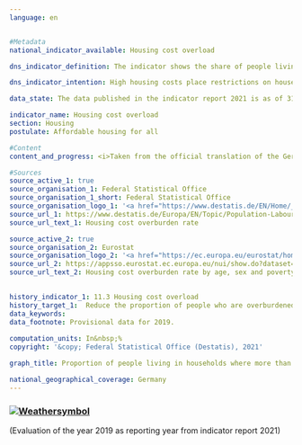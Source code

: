 ```yaml
---
language: en    


#Metadata    
national_indicator_available: Housing cost overload    

dns_indicator_definition: The indicator shows the share of people living in households where more than 40% of disposable household income is spent on housing. Housing costs comprise rent and ancillary charges, energy costs and water bills as well as, in the case of home ownership, investments to maintain the value of a property and interest payments on associated loans.    

dns_indicator_intention: High housing costs place restrictions on households with regard to their other consumption choices. Housing expenses amounting to more than 40% of disposable household income are considered to be excessive. The share of people who live in households where more than 40% of disposable household income is spent on housing is therefore to be reduced to 13% by 2030.    

data_state: The data published in the indicator report 2021 is as of 31.12.2020. The data shown on the DNS-Online-Platform is updated regularly, so that more current data may be available online than published in the indicator report 2021.    

indicator_name: Housing cost overload    
section: Housing    
postulate: Affordable housing for all    

#Content    
content_and_progress: <i>Taken from the official translation of the German Sustainable Development Strategy</i><br><br>The data used for this indicator come from the harmonised European statistics on income and living conditions (EU‑SILC). The indicator expresses housing costs relative to disposable household income. If a household is receiving housing benefits or comparable social benefits, such as social-security payments for accommodation and heating, these are also included in the calculations. These social benefits are not added to the income amount but are deducted from the housing costs, so that the burden of housing expenses on households that rely on housing-related social benefits is reduced or almost nullified.<br><br>The purchase of owner-occupied property is not included in housing costs. Other spending on measures to enhance the value of a property is not taken into account either – though it is not always possible to clearly differentiate such spending from value-maintaining expenditure, which does count as part of housing costs. In such cases, established assumptions are applied to simplify the calculation. Nor does the indicator take into account any additional costs associated with the geographical location. For instance, expenditure on travel from a person’s place of residence to their workplace is not taken into account, although it is possible that the long commuting distance is the only reason that their housing costs remain below the 40% threshold.<br><br>By defining the threshold value as 40% of disposable household income, the indicator provides no information about average housing costs in absolute terms. If clusters emerge close to the threshold, even small alterations in the ratio of income to housing costs can cause major changes in the indicator. The indicator rose from 14.5% in 2010 to a relatively constant 16% from 2011 to 2016. In 2017, it went back down to the starting rate of 14.5%, before reducing further in 2018, to 14.2%, and yet further in 2019, when it reached 13.9%. The value is therefore lower than the level it started at in 2010. If the average trend recorded over the last five years continued, the goal set for 2030 would be achieved.<br><br>With regard to the actual housing situation and disposable income, the indicator provides only a limited amount of meaningful information. After all, the calculation method means that households with high incomes and high expenditure on housing also appear to be overburdened. Meanwhile, the data show that it is people at risk of poverty – that is, those with less than 60% of the median equivalised income for the population – who are particularly affected by excessive housing costs. Some 42.2% of people at risk of poverty were overburdened by housing costs in 2010, rising to 54.4% by 2014. That figure then sank to 48.3% by 2019. In contrast, excessive housing costs affected a markedly smaller proportion of people considered not at risk of poverty. The 2019 figure of 8.0% was lower than the 9.4% recorded in 2010 and peak of 10.5% reached in 2011.    

#Sources    
source_active_1: true
source_organisation_1: Federal Statistical Office
source_organisation_1_short: Federal Statistical Office
source_organisation_logo_1: '<a href="https://www.destatis.de/EN/Home/_node.html"><img src="https://g205sdgs.github.io/sdg-indicators/public/LogosEn/destatis.png" alt=" Federal Statistical Office" title="Click here to visit the homepage of the organization" style="border: transparent"/></a>'
source_url_1: https://www.destatis.de/Europa/EN/Topic/Population-Labour-Social-Issues/Social-issues-living-conditions/HousingCosts.html                        
source_url_text_1: Housing cost overburden rate                        

source_active_2: true
source_organisation_2: Eurostat
source_organisation_logo_2: '<a href="https://ec.europa.eu/eurostat/home">Eurostat</a>'
source_url_2: https://appsso.eurostat.ec.europa.eu/nui/show.do?dataset=ilc_lvho07a&lang=en                        
source_url_text_2: Housing cost overburden rate by age, sex and poverty status - EU-SILC survey                        
    

history_indicator_1: 11.3 Housing cost overload                    
history_target_1:  Reduce the proportion of people who are overburdened to 13% by 2030    
data_keywords:    
data_footnote: Provisional data for 2019.    
    
computation_units: In&nbsp;%    
copyright: '&copy; Federal Statistical Office (Destatis), 2021'    

graph_title: Proportion of people living in households where more than 40% of disposable income is spent on housing    

national_geographical_coverage: Germany    
---    
```

<div>
  <div class="my-header">
    <h3>
      <a href="https://sustainabledevelopment-deutschland.github.io/en/status/"><img src="https://g205sdgs.github.io/sdg-indicators/public/Wettersymbole/Sonne.png" title="If the trend continues, the target value will be met or the difference between the target value and the current value will be less than 5&nbsp;%" alt="Weathersymbol" />
      </a>
    </h3>
  </div>
  <div class="my-header-note">
    <span> (Evaluation of the year 2019 as reporting year from indicator report 2021)</span>
  </div>
</div>